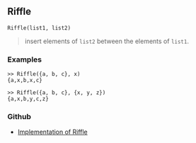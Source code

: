 ## Riffle

```
Riffle(list1, list2)
```

> insert elements of `list2` between the elements of `list1`.
 

### Examples

```
>> Riffle({a, b, c}, x)
{a,x,b,x,c}

>> Riffle({a, b, c}, {x, y, z})
{a,x,b,y,c,z}
```

### Github

* [Implementation of Riffle](https://github.com/axkr/symja_android_library/blob/master/symja_android_library/matheclipse-core/src/main/java/org/matheclipse/core/builtin/ListFunctions.java#L6048) 
